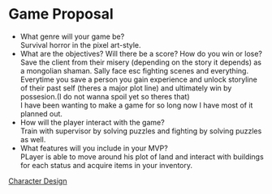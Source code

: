 # Game Proposal
- What genre will your game be?  
Survival horror in the pixel art-style. 
- What are the objectives? Will there be a score? How do you win or lose?    
Save the client from their misery (depending on the story it depends) as a mongolian shaman. Sally face esc fighting scenes and everything. Everytime you save a person you gain experience and unlock storyline of their past self (theres a major plot line) and ultimately win by possesion.(I do not wanna spoil yet so theres that)  
I have been wanting to make a game for so long now I have most of it planned out.  
- How will the player interact with the game?  
Train with supervisor by solving puzzles and fighting by solving puzzles as well.  
- What features will you include in your MVP?  
PLayer is able to move around his plot of land and interact with buildings for each status and acquire items in your inventory. 

[Character Design](udvalm.github.io/infestation/conceptart.html)
